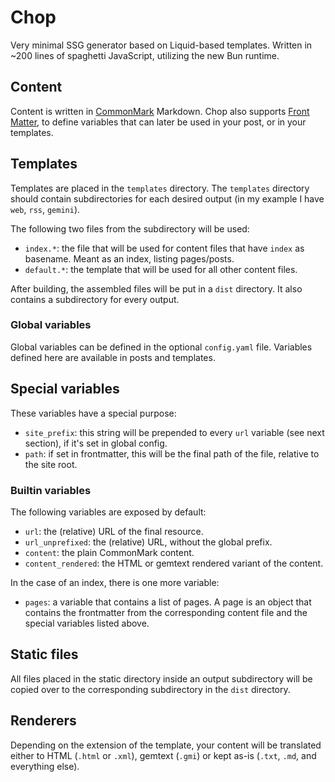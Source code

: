 # Chop

Very minimal SSG generator based on Liquid-based templates. Written in ~200 lines of spaghetti JavaScript, utilizing the new Bun runtime.

## Content

Content is written in [CommonMark](https://commonmark.org/) Markdown. Chop also supports [Front Matter](https://jekyllrb.com/docs/front-matter/), to define variables that can later be used in your post, or in your templates.

## Templates

Templates are placed in the `templates` directory. The `templates` directory should contain subdirectories for each desired output (in my example I have `web`, `rss`, `gemini`).

The following two files from the subdirectory will be used:

- `index.*`: the file that will be used for content files that have `index` as basename. Meant as an index, listing pages/posts.
- `default.*`: the template that will be used for all other content files.

After building, the assembled files will be put in a `dist` directory. It also contains a subdirectory for every output.

### Global variables

Global variables can be defined in the optional `config.yaml` file. Variables defined here are available in posts and templates.

## Special variables

These variables have a special purpose:

- `site_prefix`: this string will be prepended to every `url` variable (see next section), if it's set in global config.
- `path`: if set in frontmatter, this will be the final path of the file, relative to the site root.

### Builtin variables

The following variables are exposed by default:

- `url`: the (relative) URL of the final resource.
- `url_unprefixed`: the (relative) URL, without the global prefix.
- `content`: the plain CommonMark content.
- `content_rendered`: the HTML or gemtext rendered variant of the content.

In the case of an index, there is one more variable:

- `pages`: a variable that contains a list of pages. A page is an object that contains the frontmatter from the corresponding content file and the special variables listed above.

## Static files

All files placed in the static directory inside an output subdirectory will be copied over to the corresponding subdirectory in the `dist` directory.

## Renderers

Depending on the extension of the template, your content will be translated either to HTML (`.html` or `.xml`), gemtext (`.gmi`) or kept as-is (`.txt`, `.md`, and everything else).
